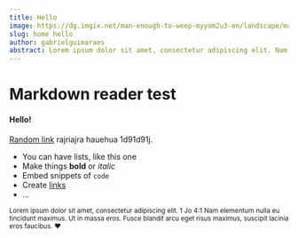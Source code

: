```yaml
---
title: Hello
image: https://dg.imgix.net/man-enough-to-weep-myyom2u3-en/landscape/man-enough-to-weep-myyom2u3-3c5e772766e4fb86452f7f66235c6fa0.jpg?ts=1676597114&ixlib=rails-4.3.1&auto=format%2Ccompress&fit=min&w=700&h=394&dpr=2&ch=Width%2CDPR
slug: home hello
author: gabrielguimaraes
abstract: Lorem ipsum dolor sit amet, consectetur adipiscing elit. Nam elementum nulla eu tincidunt maximus.
---
```


# Markdown reader test

#### Hello!

[Random link](https://web.whatsapp.com/) rajriajra hauehua 1d91d91j.

- You can have lists, like this one
- Make things **bold** or _italic_
- Embed snippets of `code`
- Create [links](/)
- ...

<small>Lorem ipsum dolor sit amet, consectetur adipiscing elit. 1 Jo 4:1 Nam elementum nulla eu tincidunt maximus. Ut in massa eros. Fusce blandit arcu eget risus maximus, suscipit lacinia eros faucibus. ❤️</small>
